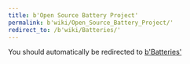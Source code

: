 ```yaml
---
title: b'Open Source Battery Project'
permalink: b'wiki/Open_Source_Battery_Project/'
redirect_to: /b'wiki/Batteries/'
---
```


You should automatically be redirected to [b'Batteries'](/b'wiki/Batteries/')
